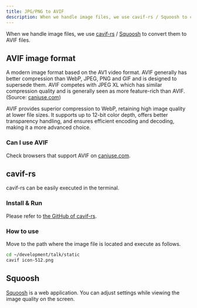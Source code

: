 ```yaml
---
title: JPG/PNG to AVIF
description: When we handle image files, we use cavif-rs / Squoosh to convert them to AVIF files.
---
```


When we handle image files, we use [cavif-rs](https://github.com/kornelski/cavif-rs) / [Squoosh](https://squoosh.app/) to convert them to AVIF files.

## AVIF image format

A modern image format based on the AV1 video format. AVIF generally has better compression than WebP, JPEG, PNG and GIF and is designed to supersede them. AVIF competes with JPEG XL which has similar compression quality and is generally seen as more feature-rich than AVIF. (Source: [caniuse.com](https://caniuse.com/avif))

AVIF provides superior compression to WebP, retaining high image quality at lower file sizes. It supports up to 12-bit color depth, offers better transparency handling, and ensures efficient encoding and decoding, making it a more advanced choice.

### Can I use AVIF

Check browsers that support AVIF on [caniuse.com](https://caniuse.com/avif).

## cavif-rs

cavif-rs can be easily executed in the terminal.

### Install & Run

Please refer to [the GitHub of cavif-rs](https://github.com/kornelski/cavif-rs).

### How to use

Move to the path where the image file is located and execute as follows.

```bash
cd ~/development/talk/static
cavif icon-512.png
```

## Squoosh

[Squoosh](https://squoosh.app/) is a web application. You can adjust settings while viewing the image quality on the screen.
